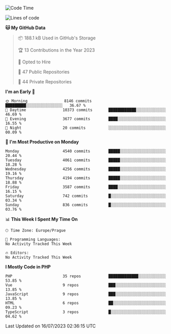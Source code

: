<!--START_SECTION:waka-->
![Code Time](http://img.shields.io/badge/Code%20Time-1%2C583%20hrs%2058%20mins-blue)

![Lines of code](https://img.shields.io/badge/From%20Hello%20World%20I%27ve%20Written-7.2%20million%20lines%20of%20code-blue)

**🐱 My GitHub Data** 

> 📦 188.1 kB Used in GitHub's Storage 
 > 
> 🏆 13 Contributions in the Year 2023
 > 
> 💼 Opted to Hire
 > 
> 📜 47 Public Repositories 
 > 
> 🔑 44 Private Repositories 
 > 
**I'm an Early 🐤** 

```text
🌞 Morning                8146 commits        █████████░░░░░░░░░░░░░░░░   36.67 % 
🌆 Daytime                10373 commits       ████████████░░░░░░░░░░░░░   46.69 % 
🌃 Evening                3677 commits        ████░░░░░░░░░░░░░░░░░░░░░   16.55 % 
🌙 Night                  20 commits          ░░░░░░░░░░░░░░░░░░░░░░░░░   00.09 % 
```
📅 **I'm Most Productive on Monday** 

```text
Monday                   4540 commits        █████░░░░░░░░░░░░░░░░░░░░   20.44 % 
Tuesday                  4061 commits        █████░░░░░░░░░░░░░░░░░░░░   18.28 % 
Wednesday                4256 commits        █████░░░░░░░░░░░░░░░░░░░░   19.16 % 
Thursday                 4194 commits        █████░░░░░░░░░░░░░░░░░░░░   18.88 % 
Friday                   3587 commits        ████░░░░░░░░░░░░░░░░░░░░░   16.15 % 
Saturday                 742 commits         █░░░░░░░░░░░░░░░░░░░░░░░░   03.34 % 
Sunday                   836 commits         █░░░░░░░░░░░░░░░░░░░░░░░░   03.76 % 
```


📊 **This Week I Spent My Time On** 

```text
🕑︎ Time Zone: Europe/Prague

💬 Programming Languages: 
No Activity Tracked This Week

🔥 Editors: 
No Activity Tracked This Week
```

**I Mostly Code in PHP** 

```text
PHP                      35 repos            █████████████░░░░░░░░░░░░   53.85 % 
Vue                      9 repos             ███░░░░░░░░░░░░░░░░░░░░░░   13.85 % 
JavaScript               9 repos             ███░░░░░░░░░░░░░░░░░░░░░░   13.85 % 
HTML                     6 repos             ██░░░░░░░░░░░░░░░░░░░░░░░   09.23 % 
TypeScript               3 repos             █░░░░░░░░░░░░░░░░░░░░░░░░   04.62 % 
```




 Last Updated on 16/07/2023 02:36:15 UTC
<!--END_SECTION:waka-->
<!--
**AlexKratky/AlexKratky** is a ✨ _special_ ✨ repository because its `README.md` (this file) appears on your GitHub profile.

Here are some ideas to get you started:

- 🔭 I’m currently working on ...
- 🌱 I’m currently learning ...
- 👯 I’m looking to collaborate on ...
- 🤔 I’m looking for help with ...
- 💬 Ask me about ...
- 📫 How to reach me: ...
- 😄 Pronouns: ...
- ⚡ Fun fact: ...
-->
